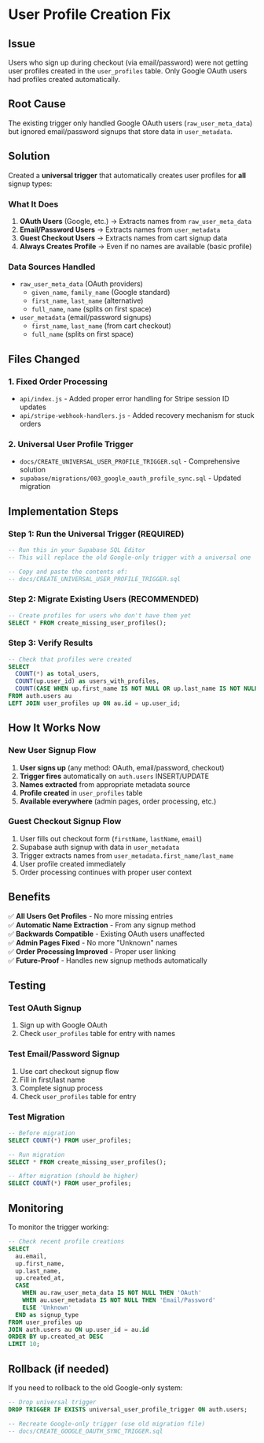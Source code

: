 # User Profile Creation Fix

## Issue
Users who sign up during checkout (via email/password) were not getting user profiles created in the `user_profiles` table. Only Google OAuth users had profiles created automatically.

## Root Cause
The existing trigger only handled Google OAuth users (`raw_user_meta_data`) but ignored email/password signups that store data in `user_metadata`.

## Solution
Created a **universal trigger** that automatically creates user profiles for **all** signup types:

### What It Does
1. **OAuth Users** (Google, etc.) → Extracts names from `raw_user_meta_data`
2. **Email/Password Users** → Extracts names from `user_metadata` 
3. **Guest Checkout Users** → Extracts names from cart signup data
4. **Always Creates Profile** → Even if no names are available (basic profile)

### Data Sources Handled
- `raw_user_meta_data` (OAuth providers)
  - `given_name`, `family_name` (Google standard)
  - `first_name`, `last_name` (alternative)
  - `full_name`, `name` (splits on first space)
- `user_metadata` (email/password signups)
  - `first_name`, `last_name` (from cart checkout)
  - `full_name` (splits on first space)

## Files Changed

### 1. Fixed Order Processing
- `api/index.js` - Added proper error handling for Stripe session ID updates
- `api/stripe-webhook-handlers.js` - Added recovery mechanism for stuck orders

### 2. Universal User Profile Trigger
- `docs/CREATE_UNIVERSAL_USER_PROFILE_TRIGGER.sql` - Comprehensive solution
- `supabase/migrations/003_google_oauth_profile_sync.sql` - Updated migration

## Implementation Steps

### Step 1: Run the Universal Trigger (REQUIRED)
```sql
-- Run this in your Supabase SQL Editor
-- This will replace the old Google-only trigger with a universal one

-- Copy and paste the contents of:
-- docs/CREATE_UNIVERSAL_USER_PROFILE_TRIGGER.sql
```

### Step 2: Migrate Existing Users (RECOMMENDED)
```sql
-- Create profiles for users who don't have them yet
SELECT * FROM create_missing_user_profiles();
```

### Step 3: Verify Results
```sql
-- Check that profiles were created
SELECT 
  COUNT(*) as total_users,
  COUNT(up.user_id) as users_with_profiles,
  COUNT(CASE WHEN up.first_name IS NOT NULL OR up.last_name IS NOT NULL THEN 1 END) as users_with_names
FROM auth.users au
LEFT JOIN user_profiles up ON au.id = up.user_id;
```

## How It Works Now

### New User Signup Flow
1. **User signs up** (any method: OAuth, email/password, checkout)
2. **Trigger fires** automatically on `auth.users` INSERT/UPDATE
3. **Names extracted** from appropriate metadata source
4. **Profile created** in `user_profiles` table
5. **Available everywhere** (admin pages, order processing, etc.)

### Guest Checkout Signup Flow
1. User fills out checkout form (`firstName`, `lastName`, `email`)
2. Supabase auth signup with data in `user_metadata`
3. Trigger extracts names from `user_metadata.first_name/last_name`
4. User profile created immediately
5. Order processing continues with proper user context

## Benefits

✅ **All Users Get Profiles** - No more missing entries  
✅ **Automatic Name Extraction** - From any signup method  
✅ **Backwards Compatible** - Existing OAuth users unaffected  
✅ **Admin Pages Fixed** - No more "Unknown" names  
✅ **Order Processing Improved** - Proper user linking  
✅ **Future-Proof** - Handles new signup methods automatically  

## Testing

### Test OAuth Signup
1. Sign up with Google OAuth
2. Check `user_profiles` table for entry with names

### Test Email/Password Signup  
1. Use cart checkout signup flow
2. Fill in first/last name
3. Complete signup process
4. Check `user_profiles` table for entry

### Test Migration
```sql
-- Before migration
SELECT COUNT(*) FROM user_profiles;

-- Run migration
SELECT * FROM create_missing_user_profiles();

-- After migration (should be higher)
SELECT COUNT(*) FROM user_profiles;
```

## Monitoring

To monitor the trigger working:
```sql
-- Check recent profile creations
SELECT 
  au.email,
  up.first_name,
  up.last_name,
  up.created_at,
  CASE 
    WHEN au.raw_user_meta_data IS NOT NULL THEN 'OAuth'
    WHEN au.user_metadata IS NOT NULL THEN 'Email/Password'
    ELSE 'Unknown'
  END as signup_type
FROM user_profiles up
JOIN auth.users au ON up.user_id = au.id
ORDER BY up.created_at DESC
LIMIT 10;
```

## Rollback (if needed)
If you need to rollback to the old Google-only system:
```sql
-- Drop universal trigger
DROP TRIGGER IF EXISTS universal_user_profile_trigger ON auth.users;

-- Recreate Google-only trigger (use old migration file)
-- docs/CREATE_GOOGLE_OAUTH_SYNC_TRIGGER.sql
``` 